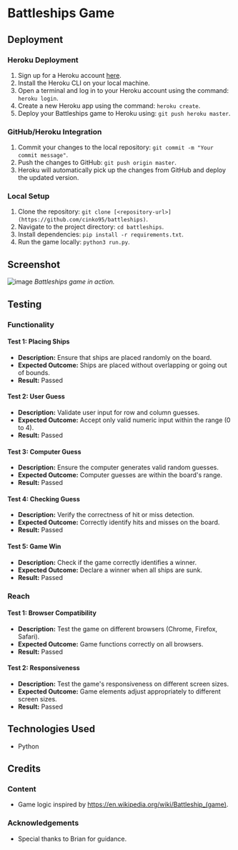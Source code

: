 
# Battleships Game

## Deployment

### Heroku Deployment

1. Sign up for a Heroku account [here](https://www.heroku.com/).
2. Install the Heroku CLI on your local machine.
3. Open a terminal and log in to your Heroku account using the command: `heroku login`.
4. Create a new Heroku app using the command: `heroku create`.
5. Deploy your Battleships game to Heroku using: `git push heroku master`.

### GitHub/Heroku Integration

1. Commit your changes to the local repository: `git commit -m "Your commit message"`.
2. Push the changes to GitHub: `git push origin master`.
3. Heroku will automatically pick up the changes from GitHub and deploy the updated version.

### Local Setup

1. Clone the repository: `git clone [<repository-url>](https://github.com/cinko95/battleships)`.
2. Navigate to the project directory: `cd battleships`.
3. Install dependencies: `pip install -r requirements.txt`.
4. Run the game locally: `python3 run.py`.


## Screenshot

![image](https://github.com/cinko95/battleships/assets/137789244/cb813f9a-7076-4b0a-95f6-512162e3cc0b)
*Battleships game in action.*


## Testing

### Functionality

#### Test 1: Placing Ships
- **Description:** Ensure that ships are placed randomly on the board.
- **Expected Outcome:** Ships are placed without overlapping or going out of bounds.
- **Result:** Passed

#### Test 2: User Guess
- **Description:** Validate user input for row and column guesses.
- **Expected Outcome:** Accept only valid numeric input within the range (0 to 4).
- **Result:** Passed

#### Test 3: Computer Guess
- **Description:** Ensure the computer generates valid random guesses.
- **Expected Outcome:** Computer guesses are within the board's range.
- **Result:** Passed
#### Test 4: Checking Guess
- **Description:** Verify the correctness of hit or miss detection.
- **Expected Outcome:** Correctly identify hits and misses on the board.
- **Result:** Passed
#### Test 5: Game Win
- **Description:** Check if the game correctly identifies a winner.
- **Expected Outcome:** Declare a winner when all ships are sunk.
- **Result:** Passed


### Reach

#### Test 1: Browser Compatibility
- **Description:** Test the game on different browsers (Chrome, Firefox, Safari).
- **Expected Outcome:** Game functions correctly on all browsers.
- **Result:** Passed

#### Test 2: Responsiveness
- **Description:** Test the game's responsiveness on different screen sizes.
- **Expected Outcome:** Game elements adjust appropriately to different screen sizes.
- **Result:** Passed

## Technologies Used

- Python

## Credits

### Content
- Game logic inspired by https://en.wikipedia.org/wiki/Battleship_(game).

### Acknowledgements

- Special thanks to Brian for guidance.
